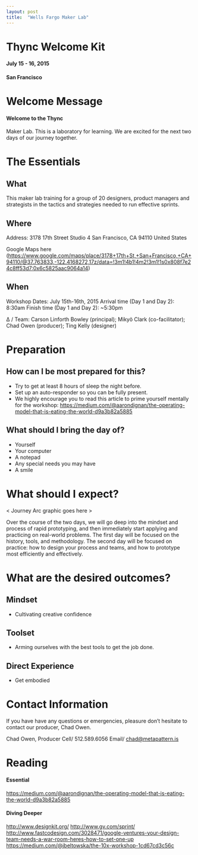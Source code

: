 ```yaml
---
layout: post
title:  "Wells Fargo Maker Lab"
---
```


# Thync Welcome Kit
#### July 15 - 16, 2015
#### San Francisco

# Welcome Message
#### Welcome to the Thync
 Maker Lab. This is a laboratory for learning. We are excited for the next two days of our journey together. 

# The Essentials
## What

This maker lab training for a group of 20 designers, product
managers and strategists in the tactics and strategies
needed to run effective sprints.

## Where

Address:
3178 17th Street Studio 4
San Francisco, CA 94110
United States

Google Maps here (https://www.google.com/maps/place/3178+17th+St,+San+Francisco,+CA+94110/@37.763833,-122.4168272,17z/data=!3m1!4b1!4m2!3m1!1s0x808f7e24c8ff53d7:0x6c5825aac9064a14)

## When

Workshop Dates: July 15th-16th, 2015
Arrival time (Day 1 and Day 2): 8:30am
Finish time (Day 1 and Day 2): ~5:30pm

Δ / Team: Carson Linforth Bowley (principal); Mikyö Clark
(co-facilitator); Chad Owen (producer); Ting Kelly (designer)

# Preparation

## How can I be most prepared for this?

- Try to get at least 8 hours of sleep the night before. 
- Set up an auto-responder so you can be fully present.
- We highly encourage you to read this article to prime yourself mentally for the workshop: https://medium.com/@aarondignan/the-operating-model-that-is-eating-the-world-d9a3b82a5885

## What should I bring the day of? 

- Yourself
- Your computer
- A notepad
- Any special needs you may have
- A smile

# What should I expect?

< Journey Arc graphic goes here > 

Over the course of the two days, we will go deep into the mindset and process of rapid prototyping, and then immediately start applying and practicing on real-world problems. The first day will be focused on the history, tools, and methodology. The second day will be focused on practice: how to design your process and teams, and how to prototype most efficiently and effectively. 

# What are the desired outcomes?

## Mindset
* Cultivating creative confidence
## Toolset
* Arming ourselves with the best tools to get the job done.
## Direct Experience
* Get embodied

# Contact Information

If you have have any questions or emergencies, pleasure don’t hesitate to contact our producer, Chad Owen. 

Chad Owen, Producer
Cell/ 512.589.6056
Email/ chad@metapattern.is


# Reading 

#### Essential
https://medium.com/@aarondignan/the-operating-model-that-is-eating-the-world-d9a3b82a5885

#### Diving Deeper
http://www.designkit.org/
http://www.gv.com/sprint/
http://www.fastcodesign.com/3028471/google-ventures-your-design-team-needs-a-war-room-heres-how-to-set-one-up
https://medium.com/@jbeltowska/the-10x-workshop-1cd67cd3c56c


